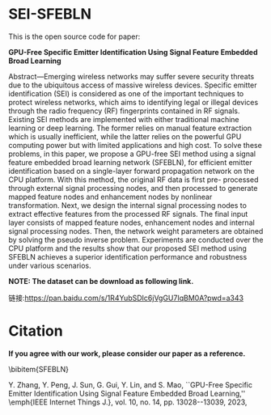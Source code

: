 # SEI-SFEBLN
This is the open source code for paper: 

**GPU-Free Specific Emitter Identification Using Signal Feature Embedded Broad Learning**

Abstract—Emerging wireless networks may suffer severe security threats due to the ubiquitous access of massive wireless devices. Specific emitter identification (SEI) is considered as one of the important techniques to protect wireless networks, which aims to identifying legal or illegal devices through the radio frequency (RF) fingerprints contained in RF signals. Existing SEI methods are implemented with either traditional machine learning or deep learning. The former relies on manual feature extraction which is usually inefficient, while the latter relies on the powerful GPU computing power but with limited applications and high cost. To solve these problems, in this paper, we propose a GPU-free SEI method using a signal feature embedded broad learning network (SFEBLN), for efficient emitter identification based on a single-layer forward propagation network on the CPU platform. With this method, the original RF data is first pre- processed through external signal processing nodes, and then processed to generate mapped feature nodes and enhancement nodes by nonlinear transformation. Next, we design the internal signal processing nodes to extract effective features from the processed RF signals. The final input layer consists of mapped feature nodes, enhancement nodes and internal signal processing nodes. Then, the network weight parameters are obtained by solving the pseudo inverse problem. Experiments are conducted over the CPU platform and the results show that our proposed SEI method using SFEBLN achieves a superior identification performance and robustness under various scenarios.

**NOTE: The dataset can be download as following link.**

链接:https://pan.baidu.com/s/1R4YubSDIc6jVgGU7IqBM0A?pwd=a343

# Citation
**If you agree with our work, please consider our paper as a reference.**

\bibitem{SFEBLN}

Y. Zhang, Y. Peng, J. Sun, G. Gui, Y. Lin, and S. Mao,  ``GPU-Free Specific Emitter Identification Using Signal Feature Embedded Broad Learning,'' \emph{IEEE Internet Things J.}, vol. 10, no. 14, pp. 13028--13039, 2023,
